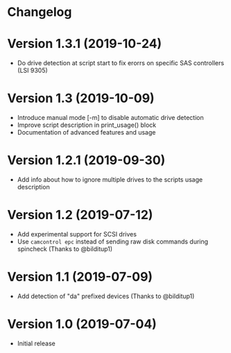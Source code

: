 # Changelog

# Version 1.3.1 (2019-10-24)
  * Do drive detection at script start to fix erorrs on specific SAS controllers (LSI 9305)

# Version 1.3 (2019-10-09)
  * Introduce manual mode [-m] to disable automatic drive detection
  * Improve script description in print_usage() block
  * Documentation of advanced features and usage

# Version 1.2.1 (2019-09-30)
  * Add info about how to ignore multiple drives to the scripts usage description

# Version 1.2 (2019-07-12)
  * Add experimental support for SCSI drives
  * Use `camcontrol epc` instead of sending raw disk commands during spincheck (Thanks to @bilditup1)

# Version 1.1 (2019-07-09)
  * Add detection of "da" prefixed devices (Thanks to @bilditup1)

# Version 1.0 (2019-07-04)
  * Initial release